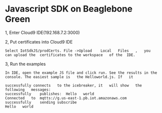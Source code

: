 # Javascript SDK on Beaglebone Green
1,	Enter Cloud9 IDE(192.168.7.2:3000)

2,  Put	certificates into Cloud9 IDE

    Select IotSdkJS/prodCerts. File	->Upload	Local	Files	,	you	can	upload the  certificates to	the	workspace	of the	IDE.
    
3,  Run	the	examples

    In IDE,	open the example JS	file and click run.	See	the	results	in the console.	The	easiest	sample is	the	Helloworld.js. If	it	
    
    successfully connects	to the icebreaker, it	will show	the	following	messages:
    successfully	publishes:	Hello	world
    Connected	to	mqtts://g.us-east-1.pb.iot.amazonaws.com
    successfully	sending	subscribe
    Hello	world	

